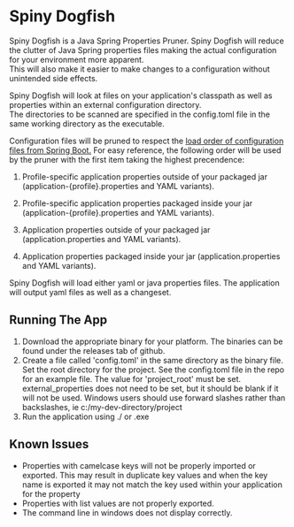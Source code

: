 # Spiny Dogfish 

Spiny Dogfish is a Java Spring Properties Pruner.  Spiny Dogfish will reduce the clutter of Java Spring properties files making the actual configuration for your environment more apparent.  
This will also make it easier to make changes to a configuration without unintended side effects.

Spiny Dogfish will look at files on your application's classpath as well as properties within an external configuration directory.  
The directories to be scanned are specified in the config.toml file in the same working directory as the executable.

Configuration files will be pruned to respect the [load order of configuration files from Spring Boot.](https://docs.spring.io/spring-boot/docs/current/reference/html/spring-boot-features.html#boot-features-external-config)
For easy reference, the following order will be used by the pruner with the first item taking the highest precendence: 

1. Profile-specific application properties outside of your packaged jar (application-{profile}.properties and YAML variants).

2. Profile-specific application properties packaged inside your jar (application-{profile}.properties and YAML variants).

3. Application properties outside of your packaged jar (application.properties and YAML variants).

4. Application properties packaged inside your jar (application.properties and YAML variants).

Spiny Dogfish will load either yaml or java properties files.  The application will output yaml files as well as a changeset.

## Running The App
1. Download the appropriate binary for your platform.  The binaries can be found under the releases tab of github.
2. Create a file called 'config.toml' in the same directory as the binary file.  Set the root directory for the project.  See the config.toml file in the repo for an example file.  The value for 'project_root' must be set.  external_properties does not need to be set, but it should be blank if it will not be used.  Windows users should use forward slashes rather than backslashes, ie c:/my-dev-directory/project 
3. Run the application using ./<spiny-dogfish-executable> or <spiny-dogfish-executable>.exe 

## Known Issues

* Properties with camelcase keys will not be properly imported or exported.  This may result in duplicate key values and when the key name is exported it may not match the key used within your application for the property
* Properties with list values are not properly exported.   
* The command line in windows does not display correctly.

